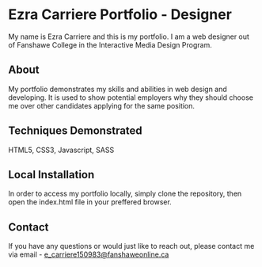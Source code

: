 # Ezra Carriere Portfolio - Designer

My name is Ezra Carriere and this is my portfolio. I am a web designer out of Fanshawe College in the Interactive Media Design Program.

## About

My portfolio demonstrates my skills and abilities in web design and developing. It is used to show potential employers why they should choose me over other candidates applying for the same position.

## Techniques Demonstrated

HTML5, CSS3, Javascript, SASS

## Local Installation

In order to access my portfolio locally, simply clone the repository, then open the index.html file in your preffered browser.

## Contact 

If you have any questions or would just like to reach out, please contact me via email - e_carriere150983@fanshaweonline.ca